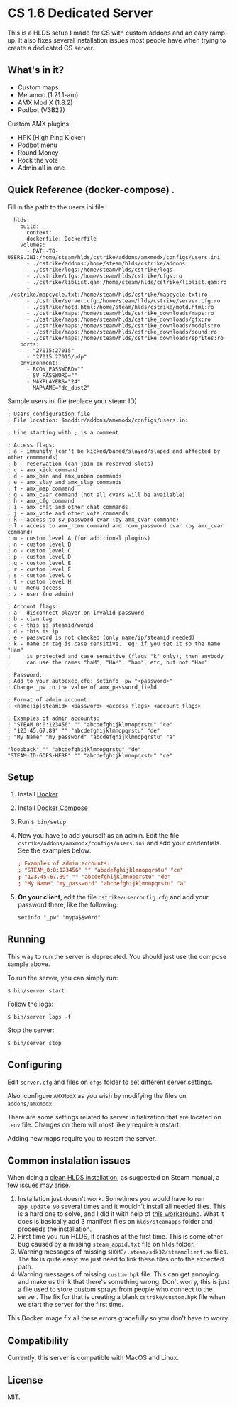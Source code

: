 # CS 1.6 Dedicated Server

This is a HLDS setup I made for CS with custom addons and an easy ramp-up. It
also fixes several installation issues most people have when trying to create a
dedicated CS server.

## What's in it?

* Custom maps
* Metamod (1.21.1-am)
* AMX Mod X (1.8.2)
* Podbot (V3B22)

Custom AMX plugins:

* HPK (High Ping Kicker)
* Podbot menu
* Round Money
* Rock the vote
* Admin all in one

## Quick Reference (docker-compose) .

Fill in the path to the users.ini file

```
  hlds:
    build:
      context: .
      dockerfile: Dockerfile
    volumes:
      - PATH-TO-USERS.INI:/home/steam/hlds/cstrike/addons/amxmodx/configs/users.ini
      - ./cstrike/addons:/home/steam/hlds/cstrike/addons
      - ./cstrike/logs:/home/steam/hlds/cstrike/logs
      - ./cstrike/cfgs:/home/steam/hlds/cstrike/cfgs:ro
      - ./cstrike/liblist.gam:/home/steam/hlds/cstrike/liblist.gam:ro
      - ./cstrike/mapcycle.txt:/home/steam/hlds/cstrike/mapcycle.txt:ro
      - ./cstrike/server.cfg:/home/steam/hlds/cstrike/server.cfg:ro
      - ./cstrike/motd.html:/home/steam/hlds/cstrike/motd.html:ro
      - ./cstrike/maps:/home/steam/hlds/cstrike_downloads/maps:ro
      - ./cstrike/maps:/home/steam/hlds/cstrike_downloads/gfx:ro
      - ./cstrike/maps:/home/steam/hlds/cstrike_downloads/models:ro
      - ./cstrike/maps:/home/steam/hlds/cstrike_downloads/sound:ro
      - ./cstrike/maps:/home/steam/hlds/cstrike_downloads/sprites:ro
    ports:
      - "27015:27015"
      - "27015:27015/udp"
    environment:
      - RCON_PASSWORD=""
      - SV_PASSWORD=""
      - MAXPLAYERS="24"
      - MAPNAME="de_dust2"
```

Sample users.ini file (replace your steam ID)

```
; Users configuration file
; File location: $moddir/addons/amxmodx/configs/users.ini

; Line starting with ; is a comment

; Access flags:
; a - immunity (can't be kicked/baned/slayed/slaped and affected by other commmands)
; b - reservation (can join on reserved slots)
; c - amx_kick command
; d - amx_ban and amx_unban commands
; e - amx_slay and amx_slap commands
; f - amx_map command
; g - amx_cvar command (not all cvars will be available)
; h - amx_cfg command
; i - amx_chat and other chat commands
; j - amx_vote and other vote commands
; k - access to sv_password cvar (by amx_cvar command)
; l - access to amx_rcon command and rcon_password cvar (by amx_cvar command)
; m - custom level A (for additional plugins)
; n - custom level B
; o - custom level C
; p - custom level D
; q - custom level E
; r - custom level F
; s - custom level G
; t - custom level H
; u - menu access
; z - user (no admin)

; Account flags:
; a - disconnect player on invalid password
; b - clan tag
; c - this is steamid/wonid
; d - this is ip
; e - password is not checked (only name/ip/steamid needed)
; k - name or tag is case sensitive.  eg: if you set it so the name "Ham"
;     is protected and case sensitive (flags "k" only), then anybody
;     can use the names "haM", "HAM", "ham", etc, but not "Ham"

; Password:
; Add to your autoexec.cfg: setinfo _pw "<password>"
; Change _pw to the value of amx_password_field

; Format of admin account:
; <name|ip|steamid> <password> <access flags> <account flags>

; Examples of admin accounts:
; "STEAM_0:0:123456" "" "abcdefghijklmnopqrstu" "ce"
; "123.45.67.89" "" "abcdefghijklmnopqrstu" "de"
; "My Name" "my_password" "abcdefghijklmnopqrstu" "a"

"loopback" "" "abcdefghijklmnopqrstu" "de"
"STEAM-ID-GOES-HERE" "" "abcdefghijklmnopqrstu" "ce"
```

## Setup

1. Install [Docker](https://www.docker.com/)
1. Install [Docker Compose](https://docs.docker.com/compose/install/)
1. Run `$ bin/setup`
1. Now you have to add yourself as an admin. Edit the file
   `cstrike/addons/amxmodx/configs/users.ini` and add your credentials. See the
   examples below:

   ```conf
   ; Examples of admin accounts:
   ; "STEAM_0:0:123456" "" "abcdefghijklmnopqrstu" "ce"
   ; "123.45.67.89" "" "abcdefghijklmnopqrstu" "de"
   ; "My Name" "my_password" "abcdefghijklmnopqrstu" "a"
   ```

1. **On your client**, edit the file `cstrike/userconfig.cfg` and add your
   password there, like the following:

   ```
   setinfo "_pw" "mypa$$w0rd"
   ```

## Running

This way to run the server is deprecated.  You should just use the compose sample above.

To run the server, you can simply run:

`$ bin/server start`

Follow the logs:

`$ bin/server logs -f`

Stop the server:

`$ bin/server stop`

## Configuring

Edit `server.cfg` and files on `cfgs` folder to set different server settings.

Also, configure `AMXModX` as you wish by modifying the files on
`addons/amxmodx`.

There are some settings related to server initialization that are located on
`.env` file. Changes on them will most likely require a restart.

Adding new maps require you to restart the server.

## Common instalation issues

When doing a [clean HLDS
installation](https://developer.valvesoftware.com/wiki/SteamCMD#Linux), as
suggested on Steam manual, a few issues may arise.

1. Installation just doesn't work. Sometimes you would have to run `app_update
   90` several times and it wouldn't install all needed files. This is a hard
   one to solve, and I did it with help of [this
   workaround](https://danielgibbs.co.uk/2013/11/hlds-steamcmd-workaround-appid-90/).
   What it does is basically add 3 manifest files on `hlds/steamapps` folder
   and proceeds the installation.
2. First time you run HLDS, it crashes at the first time. This is some other
   bug caused by a missing `steam_appid.txt` file on `hlds` folder.
3. Warning messages of missing `$HOME/.steam/sdk32/steamclient.so` files. The
   fix is quite easy: we just need to link these files onto the expected path.
4. Warning messages of missing `custom.hpk` file. This can get annoying and
   make us think that there's something wrong. Don't worry, this is just a file
   used to store custom sprays from people who connect to the server. The fix
   for that is creating a blank `cstrike/custom.hpk` file when we start the
   server for the first time.

This Docker image fix all these errors gracefully so you don't have to worry.

## Compatibility

Currently, this server is compatible with MacOS and Linux.

## License

MIT.

